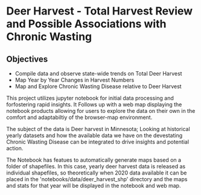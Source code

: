 # Deer Harvest - Total Harvest Review and Possible Associations with Chronic Wasting

## Objectives
  - Compile data and observe state-wide trends on Total Deer Harvest
  - Map Year by Year Changes in Harvest Numbers
  - Map and Explore Chronic Wasting Disease relative to Deer Harvest
  
This project utilizes jupyter notebook for initial data processing and forfostering rapid insights. It Follows up with a web map displaying the notebook products allowing for users to explore the data on their own in the comfort and adaptabiltiy of the browser-map environment.

The subject of the data is Deer harvest in Minnesota; Looking at historical yearly datasets and how the available data we have on the devestating Chronic Wasting Disease can be integrated to drive insights and potential action.

The Notebook has featues to automatically generate maps based on a folder of shapefiles. In this case, yearly deer harvest data is released as individual shapefiles, so theoretically when 2020 data available it can be placed in the 'notebooks/data/deer_harvest_shp' directory and the maps and stats for that year will be displayed in the notebook and web map.
